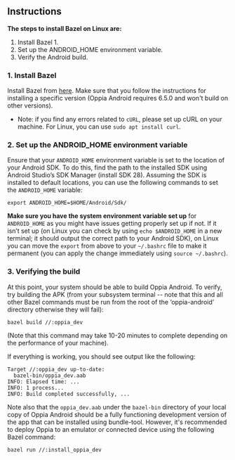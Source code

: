 ## Instructions

**The steps to install Bazel on Linux are:**
1. Install Bazel 1.
2. Set up the ANDROID_HOME environment variable.
3. Verify the Android build.

### 1. Install Bazel

Install Bazel from [here](https://docs.bazel.build/versions/master/install.html). Make sure that you follow the instructions for installing a specific version (Oppia Android requires 6.5.0 and won't build on other versions).
   - Note: if you find any errors related to `cURL`, please set up cURL on your machine. For Linux, you can use `sudo apt install curl`.

### 2. Set up the ANDROID_HOME environment variable

Ensure that your `ANDROID_HOME` environment variable is set to the location of your Android SDK. To do this, find the path to the installed SDK using Android Studio’s SDK Manager (install SDK 28). Assuming the SDK is installed to default locations, you can use the following commands to set the `ANDROID_HOME` variable:<br>
   ```
   export ANDROID_HOME=$HOME/Android/Sdk/
   ```

**Make sure you have the system environment variable set up** for ``ANDROID_HOME`` as you might have issues getting properly set up if not. If it isn’t set up (on Linux you can check by using ``echo $ANDROID_HOME`` in a new terminal; it should output the correct path to your Android SDK), on Linux you can move the ``export`` from above to your ``~/.bashrc`` file to make it permanent (you can apply the change immediately using ``source ~/.bashrc``).

### 3. Verifying the build

At this point, your system should be able to build Oppia Android. To verify, try building the APK (from your subsystem terminal -- note that this and all other Bazel commands must be run from the root of the ‘oppia-android’ directory otherwise they will fail):

```
bazel build //:oppia_dev
```

(Note that this command may take 10-20 minutes to complete depending on the performance of your machine).

If everything is working, you should see output like the following:

```
Target //:oppia_dev up-to-date:
  bazel-bin/oppia_dev.aab
INFO: Elapsed time: ...
INFO: 1 process...
INFO: Build completed successfully, ...
```

Note also that the ``oppia_dev.aab`` under the ``bazel-bin`` directory of your local copy of Oppia Android should be a fully functioning development version of the app that can be installed using bundle-tool. However, it's recommended to deploy Oppia to an emulator or connected device using the following Bazel command:

```sh
bazel run //:install_oppia_dev
```
